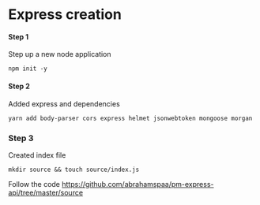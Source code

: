 # Express creation 

#### Step 1 
Step up a new node application
```
npm init -y 
```
#### Step 2
Added express and dependencies
```
yarn add body-parser cors express helmet jsonwebtoken mongoose morgan
```
### Step 3
Created index file 
```
mkdir source && touch source/index.js
```
Follow the code
https://github.com/abrahamspaa/pm-express-api/tree/master/source
